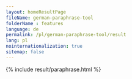 ```yaml
---
layout: homeResultPage
fileName: german-paraphrase-tool
folderName : features
language: de
permalink: /pl/german-paraphrase-tool/result
lang: pl
nointernationalization: true
sitemap: false
---
```

{% include result/paraphrase.html %}

<script src="/js/result/paraprashing.js" data-foldername="{{page.folderName}}" data-lang="{{page.lang}}"></script>